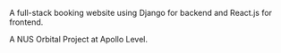 A full-stack booking website using Django for backend and React.js for frontend.

A NUS Orbital Project at Apollo Level.
